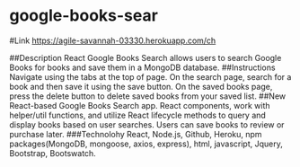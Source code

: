 # google-books-sear

#Link 
https://agile-savannah-03330.herokuapp.com/ch

##Description
React Google Books Search allows users to search Google Books for books and save them in a MongoDB database. 
##Instructions
Navigate using the tabs at the top of page. On the search page, search for a book and then save it using the save button. On the saved books page, press the delete button to delete saved books from your saved list.
##New React-based Google Books Search app.
React components, work with helper/util functions, and utilize React lifecycle methods to query and display books based on user searches.
Users can save books to review or purchase later.
###Technolohy
React, Node.js, Github, Heroku, npm packages(MongoDB, mongoose, axios, express), html, javascript, Jquery, Bootstrap, Bootswatch.
